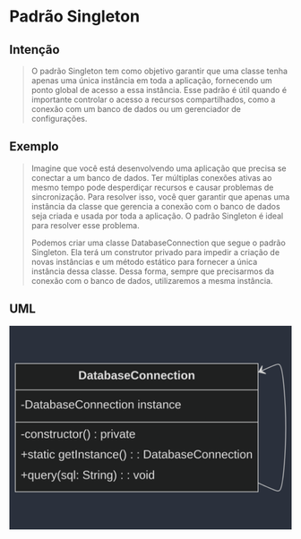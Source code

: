 # Padrão Singleton

## Intenção

> O padrão Singleton tem como objetivo garantir que uma classe tenha apenas uma única instância em toda a aplicação, fornecendo um ponto global de acesso a essa instância. Esse padrão é útil quando é importante controlar o acesso a recursos compartilhados, como a conexão com um banco de dados ou um gerenciador de configurações.

## Exemplo

> Imagine que você está desenvolvendo uma aplicação que precisa se conectar a um banco de dados. Ter múltiplas conexões ativas ao mesmo tempo pode desperdiçar recursos e causar problemas de sincronização. Para resolver isso, você quer garantir que apenas uma instância da classe que gerencia a conexão com o banco de dados seja criada e usada por toda a aplicação. O padrão Singleton é ideal para resolver esse problema.
>
> Podemos criar uma classe DatabaseConnection que segue o padrão Singleton. Ela terá um construtor privado para impedir a criação de novas instâncias e um método estático para fornecer a única instância dessa classe. Dessa forma, sempre que precisarmos da conexão com o banco de dados, utilizaremos a mesma instância.
	

## UML

![](./singleton.png)

